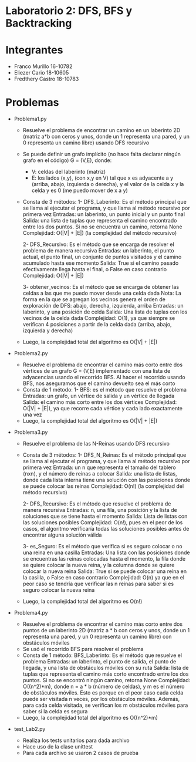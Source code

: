 # Laboratorio 2: DFS, BFS y Backtracking

# Integrantes

- Franco Murillo 16-10782
- Eliezer Cario 18-10605
- Fredthery Castro 18-10783

# Problemas

* Problema1.py
    - Resuelve el problema de encontrar un camino en un laberinto 2D (matriz a*b con ceros y unos, donde un 1 representa una pared, y un 0 representa un camino libre) usando DFS recursivo
    - Se puede definir un grafo implícito (no hace falta declarar ningún grafo en el código) G = (V,E), donde:
        - V: celdas del laberinto (matriz)
        - E: los lados (x,y), (con x,y en V) tal que x es adyacente a y (arriba, abajo, izquierda o derecha), 
             y el valor de la celda x y la celda y es 0 (me puedo mover de x a y)
    - Consta de 3 métodos:
        1- DFS_Laberinto: Es el método principal que se llama al ejecutar el programa, y que llama al método recursivo
                         por primera vez 
            Entradas: un laberinto, un punto inicial y un punto final
            Salida: una lista de tuplas que representa el camino encontrado entre los dos puntos. Si no se encuentra un camino, retorna None
            Complejidad: O(|V| + |E|) (la complejidad del método recursivo)

        2- DFS_Recursivo: Es el método que se encarga de resolver el problema de manera recursiva
            Entradas: un laberinto, el punto actual, el punto final, un conjunto de puntos visitados y el camino acumulado hasta ese momento
            Salida: True si el camino pasado efectivamente llega hasta el final, o False en caso contrario
            Complejidad: O(|V| + |E|)

        3- obtener_vecinos: Es el método que se encarga de obtener las celdas a las que me puedo mover desde una celda dada
            Nota: La forma en la que se agregan los vecinos genera el orden de exploración de DFS: abajo, derecha, izquierda, arriba
            Entradas: un laberinto, y una posición de celda
            Salida: Una lista de tuplas con los vecinos de la celda dada
            Complejidad: O(1), ya que siempre se verifican 4 posiciones a partir de la celda dada (arriba, abajo, izquierda y derecha)
    - Luego, la complejidad total del algoritmo es O(|V| + |E|)

* Problema2.py
    - Resuelve el problema de encontrar el camino más corto entre dos vértices de un grafo G = (V,E) implementado con una lista de adyacencias usando el recorrido BFS. Al hacer el recorrido usando BFS, nos aseguramos que el camino devuelto sea el más corto
    - Consta de 1 método:
        1- BFS: es el método que resuelve el problema
            Entradas: un grafo, un vértice de salida y un vértice de llegada
            Salida: el camino más corto entre los dos vértices
            Complejidad: O(|V| + |E|), ya que recorre cada vértice y cada lado exactamente una vez
    - Luego, la complejidad total del algoritmo es O(|V| + |E|)

* Problema3.py
    - Resuelve el problema de las N-Reinas usando DFS recursivo   
    - Consta de 3 métodos:
        1- DFS_N_Reinas: Es el método principal que se llama al ejecutar el programa, y que llama al método recursivo por primera vez
            Entrada: un n que representa el tamaño del tablero (nxn), y el número de reinas a colocar
            Salida: una lista de listas, donde cada lista interna tiene una solución con las posiciones donde se puede colocar las reinas
            Complejidad: O(n!) (la complejidad del método recursivo)

        2- DFS_Recursivo: Es el método que resuelve el problema de manera recursiva
            Entradas: n, una fila, una posición y la lista de soluciones que se tiene hasta el momento
            Salida: Lista de listas con las soluciones posibles
            Complejidad: O(n!), pues en el peor de los casos, el algoritmo verificaría todas las soluciones posibles antes de encontrar alguna solución válida

        3- es_Seguro: Es el método que verifica si es seguro colocar o no una reina en una casilla
            Entradas: Una lista con las posiciones donde se encuentras las reinas colocadas hasta el momento, la fila donde se quiere colocar la nueva reina, y la columna donde se quiere colocar la nueva reina
            Salida: True si se puede colocar una reina en la casilla, o False en caso contrario
            Complejidad: O(n) ya que en el peor caso se tendría que verificar las n reinas para saber si es seguro colocar la nueva reina

    - Luego, la complejidad total del algoritmo es O(n!) 

* Problema4.py
    - Resuelve el problema de encontrar el camino más corto entre dos puntos de un laberinto 2D (matriz a * b con ceros y unos, donde un 1 representa una pared, y un 0 representa un camino libre) con obstáculos móviles 
    - Se usó el recorrido BFS para resolver el problema
    - Consta de 1 método:
        BFS_Laberinto: Es el método que resuelve el problema
        Entradas: un laberinto, el punto de salida, el punto de llegada, y una lista de obstáculos móviles con su ruta
        Salida: lista de tuplas que representa el camino más corto encontrado entre los dos puntos. Si no se encontró ningún camino, retorna None
        Complejidad: O((n^2)*m), donde n = a * b (número de celdas), y m es el número de obstáculos móviles. Esto es porque en el peor caso cada celda puede ser visitada n veces, por los obstáculos móviles. Además, para cada celda visitada, se verifican los m obstáculos móviles para saber si la celda es segura
    - Luego, la complejidad total del algoritmo es O((n^2)*m)

* test_Lab2.py
    - Realiza los tests unitarios para dada archivo 
    - Hace uso de la clase unittest
    - Para cada archivo se usaron 2 casos de prueba
        



